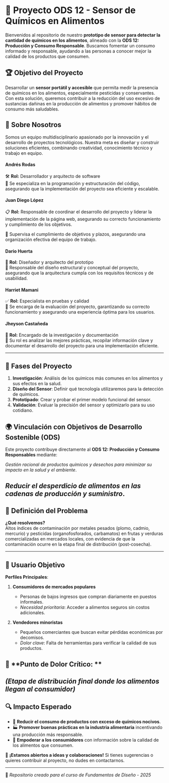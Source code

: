# 🥦 Proyecto ODS 12 - Sensor de Químicos en Alimentos  

Bienvenidos al repositorio de nuestro **prototipo de sensor para detectar la cantidad de químicos en los alimentos**, alineado con la **ODS 12: Producción y Consumo Responsable**. Buscamos fomentar un consumo informado y responsable, ayudando a las personas a conocer mejor la calidad de los productos que consumen.  

## 🏆 Objetivo del Proyecto  
Desarrollar un **sensor portátil y accesible** que permita medir la presencia de químicos en los alimentos, especialmente pesticidas y conservantes. Con esta solución, queremos contribuir a la reducción del uso excesivo de sustancias dañinas en la producción de alimentos y promover hábitos de consumo más saludables.  

## 👥 Sobre Nosotros  

Somos un equipo multidisciplinario apasionado por la innovación y el desarrollo de proyectos tecnológicos. Nuestra meta es diseñar y construir soluciones eficientes, combinando creatividad, conocimiento técnico y trabajo en equipo.    

#### **Andrés Rodas**  
🛠 **Rol:** Desarrollador y arquitecto de software  
📌 Se especializa en la programación y estructuración del código, asegurando que la implementación del proyecto sea eficiente y escalable.  

#### **Juan Diego López**  
📋 **Rol:** Responsable de coordinar el desarrollo del proyecto y liderar la implementación de la página web, asegurando su correcto funcionamiento y cumplimiento de los objetivos.  

📌 Supervisa el cumplimiento de objetivos y plazos, asegurando una organización efectiva del equipo de trabajo.  

#### **Dario Huerta**  
🎨 **Rol:** Diseñador y arquitecto del prototipo  
📌 Responsable del diseño estructural y conceptual del proyecto, asegurando que la arquitectura cumpla con los requisitos técnicos y de usabilidad.  

#### **Harriet Mamani**  
✅ **Rol:** Especialista en pruebas y calidad  
📌 Se encarga de la evaluación del proyecto, garantizando su correcto funcionamiento y asegurando una experiencia óptima para los usuarios.  

#### **Jheyson Castañeda**  
📖 **Rol:** Encargado de la investigación y documentación  
📌 Su rol es analizar las mejores prácticas, recopilar información clave y documentar el desarrollo del proyecto para una implementación eficiente.  

---

## 📌 Fases del Proyecto  
1. **Investigación**: Análisis de los químicos más comunes en los alimentos y sus efectos en la salud.  
2. **Diseño del Sensor**: Definir qué tecnología utilizaremos para la detección de químicos.  
3. **Prototipado**: Crear y probar el primer modelo funcional del sensor.  
4. **Validación**: Evaluar la precisión del sensor y optimizarlo para su uso cotidiano.  

## 🌍 **Vinculación con Objetivos de Desarrollo Sostenible (ODS)**  
Este proyecto contribuye directamente al **ODS 12: Producción y Consumo Responsables** mediante:  

  *Gestión racional de productos químicos y desechos para minimizar su impacto en la salud y el ambiente*.  

  *Reducir el desperdicio de alimentos en las cadenas de producción y suministro*.
---

## 🚨 **Definición del Problema**  
**¿Qué resolvemos?**  
Altos índices de contaminación por metales pesados (plomo, cadmio, mercurio) y pesticidas (organofosforados, carbamatos) en frutas y verduras comercializadas en mercados locales, con evidencia de que la contaminación ocurre en la etapa final de distribución (post-cosecha).
 
---

## 👥 **Usuario Objetivo**  
**Perfiles Principales**:  
1. **Consumidores de mercados populares**  
   - Personas de bajos ingresos que compran diariamente en puestos informales.  
   - *Necesidad prioritaria*: Acceder a alimentos seguros sin costos adicionales.  

2. **Vendedores minoristas**  
   - Pequeños comerciantes que buscan evitar pérdidas económicas por decomisos.  
   - *Dolor clave*: Falta de herramientas para verificar la calidad de sus productos.  

## 🚛 **Punto de Dolor Crítico: **  
*(Etapa de distribución final donde los alimentos llegan al consumidor)* 
---


## 🔍 Impacto Esperado  
- 🌱 **Reducir el consumo de productos con exceso de químicos nocivos**.  
- 🏭 **Promover buenas prácticas en la industria alimentaria** incentivando una producción más responsable.  
- 📢 **Empoderar a los consumidores** con información sobre la calidad de los alimentos que consumen.  

📢 **¡Estamos abiertos a ideas y colaboraciones!** Si tienes sugerencias o quieres contribuir al proyecto, no dudes en contactarnos.  

---

🔗 *Repositorio creado para el curso de Fundamentos de Diseño - 2025*
